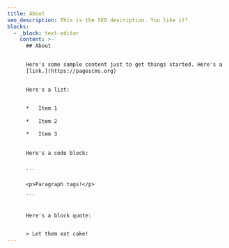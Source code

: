 ```yaml
---
title: About
seo_description: This is the SEO description. You like it?
blocks:
  - _block: text-editor
    content: >-
      ## About


      Here's some sample content just to get things started. Here's a
      [link.](https://pagescms.org)


      Here's a list:


      *   Item 1
          
      *   Item 2
          
      *   Item 3
          

      Here's a code block:


      ```

      <p>Paragraph tags!</p>

      ```


      Here's a block quote:


      > Let them eat cake!
---
```

